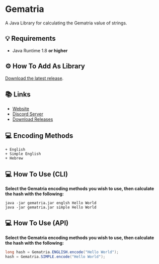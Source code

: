 # Gematria
A Java Library for calculating the Gematria value of strings.

## 💡 Requirements
+ Java Runtime 1.8 **or higher**

## ⚙️ How To Add As Library
[Download the latest release](https://github.com/Konloch/Gematria/releases).

## 📚 Links
* [Website](https://konloch.com/Gematria/)
* [Discord Server](https://discord.gg/aexsYpfMEf)
* [Download Releases](https://github.com/Konloch/Gematria/releases)

## 💻 Encoding Methods
	+ English
	+ Simple English
	+ Hebrew

## 💻 How To Use (CLI)
**Select the Gematria encoding methods you wish to use, then calculate the hash with the following:**
```
java -jar gematria.jar englsh Hello World
java -jar gematria.jar simple Hello World
```

## 💻 How To Use (API)
**Select the Gematria encoding methods you wish to use, then calculate the hash with the following:**
```java
long hash = Gematria.ENGLISH.encode("Hello World");
hash = Gematria.SIMPLE.encode("Hello World");
```